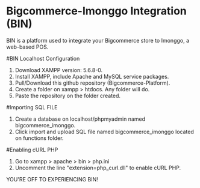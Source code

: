 # Bigcommerce-Imonggo Integration (BIN)
BIN is a platform used to integrate your Bigcommerce store to Imonggo, a web-based POS.

#BIN Localhost Configuration
1.  Download XAMPP version: 5.6.8-0.
2.  Install XAMPP, include Apache and MySQL service packages.
3.  Pull/Download this github repository (Bigcommerce-Platform).
4.  Create a folder on xampp > htdocs. Any folder will do.
5.  Paste the repository on the folder created.

#Importing SQL FILE
1.  Create a database on localhost/phpmyadmin named bigcommerce_imonggo.
2.  Click import and upload SQL file named bigcommerce_imonggo located on functions folder.

#Enabling cURL PHP
1. Go to xampp > apache > bin > php.ini
2. Uncomment the line "extension=php_curl.dll" to enable cURL PHP.

YOU'RE OFF TO EXPERIENCING BIN!
